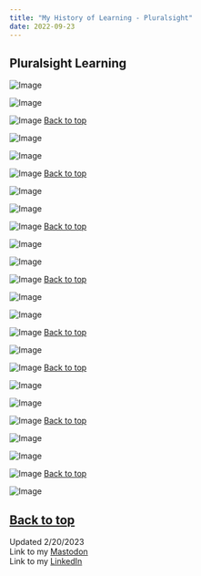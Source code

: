 ```yaml
---
title: "My History of Learning - Pluralsight"
date: 2022-09-23
---
```

## Pluralsight Learning

![Image](https://github.com/Nathan1824/Blog-Post-Dev/blob/main/_pictures/Pluralsight/Personal/PS_001.jpg?raw=true)

![Image](https://github.com/Nathan1824/Blog-Post-Dev/blob/main/_pictures/Pluralsight/Personal/PS_002.jpg?raw=true)

![Image](https://github.com/Nathan1824/Blog-Post-Dev/blob/main/_pictures/Pluralsight/Personal/PS_003.jpg?raw=true)
<a href="#top">Back to top</a>

![Image](https://github.com/Nathan1824/Blog-Post-Dev/blob/main/_pictures/Pluralsight/Personal/PS_004.jpg?raw=true)

![Image](https://github.com/Nathan1824/Blog-Post-Dev/blob/main/_pictures/Pluralsight/Personal/PS_005.jpg?raw=true)

![Image](https://github.com/Nathan1824/Blog-Post-Dev/blob/main/_pictures/Pluralsight/Personal/PS_006.jpg?raw=true)
<a href="#top">Back to top</a>

![Image](https://github.com/Nathan1824/Blog-Post-Dev/blob/main/_pictures/Pluralsight/Personal/PS_007.jpg?raw=true)

![Image](https://github.com/Nathan1824/Blog-Post-Dev/blob/main/_pictures/Pluralsight/Personal/PS_008.jpg?raw=true)

![Image](https://github.com/Nathan1824/Blog-Post-Dev/blob/main/_pictures/Pluralsight/Personal/PS_009.jpg?raw=true)
<a href="#top">Back to top</a>

![Image](https://github.com/Nathan1824/Blog-Post-Dev/blob/main/_pictures/Pluralsight/Personal/PS_010.jpg?raw=true)

![Image](https://github.com/Nathan1824/Blog-Post-Dev/blob/main/_pictures/Pluralsight/Personal/PS_011.jpg?raw=true)

![Image](https://github.com/Nathan1824/Blog-Post-Dev/blob/main/_pictures/Pluralsight/Personal/PS_012.jpg?raw=true)
<a href="#top">Back to top</a>

![Image](https://github.com/Nathan1824/Blog-Post-Dev/blob/main/_pictures/Pluralsight/Personal/PS_013.jpg?raw=true)

![Image](https://github.com/Nathan1824/Blog-Post-Dev/blob/main/_pictures/Pluralsight/Personal/PS_014.jpg?raw=true)

![Image](https://github.com/Nathan1824/Blog-Post-Dev/blob/main/_pictures/Pluralsight/Personal/PS_015.jpg?raw=true)
<a href="#top">Back to top</a>

![Image](https://github.com/Nathan1824/Blog-Post-Dev/blob/main/_pictures/Pluralsight/BSCI/PS_BSCI_001.jpg?raw=true)

![Image](https://github.com/Nathan1824/Blog-Post-Dev/blob/main/_pictures/Pluralsight/BSCI/PS_BSCI_002.jpg?raw=true)
<a href="#top">Back to top</a>

![Image](https://github.com/Nathan1824/Blog-Post-Dev/blob/main/_pictures/Pluralsight/BSCI/PS_BSCI_003.jpg?raw=true)

![Image](https://github.com/Nathan1824/Blog-Post-Dev/blob/main/_pictures/Pluralsight/BSCI/PS_BSCI_004.jpg?raw=true)

![Image](https://github.com/Nathan1824/Blog-Post-Dev/blob/main/_pictures/Pluralsight/BSCI/PS_BSCI_005.jpg?raw=true)
<a href="#top">Back to top</a>

![Image](https://github.com/Nathan1824/Blog-Post-Dev/blob/main/_pictures/Pluralsight/BSCI/PS_BSCI_006.jpg?raw=true)

![Image](https://github.com/Nathan1824/Blog-Post-Dev/blob/main/_pictures/Pluralsight/BSCI/PS_BSCI_007.jpg?raw=true)

![Image](https://github.com/Nathan1824/Blog-Post-Dev/blob/main/_pictures/Pluralsight/BSCI/PS_BSCI_009.jpg?raw=true)
<a href="#top">Back to top</a>

![Image](https://github.com/Nathan1824/Blog-Post-Dev/blob/main/_pictures/Pluralsight/BSCI/PS_BSCI_008.jpg?raw=true)

<a href="#top">Back to top</a>
---
Updated 2/20/2023\
Link to my <a rel="me" href="https://tech.lgbt/@NathanHamblin_MI6">Mastodon</a>\
Link to my <a rel="me" href="https://www.linkedin.com/in/nathan-hamblin">LinkedIn</a>
